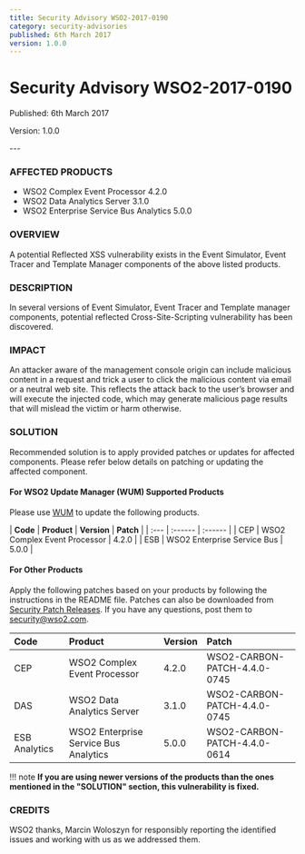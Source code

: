 ```yaml
---
title: Security Advisory WSO2-2017-0190
category: security-advisories
published: 6th March 2017
version: 1.0.0
---
```


# Security Advisory WSO2-2017-0190

<p class="doc-version">Published: 6th March 2017</p>
<p class="doc-version">Version: 1.0.0</p>
---

### AFFECTED PRODUCTS
* WSO2 Complex Event Processor 4.2.0
* WSO2 Data Analytics Server 3.1.0
* WSO2 Enterprise Service Bus Analytics 5.0.0


### OVERVIEW
A potential Reflected XSS vulnerability exists in the Event Simulator, Event Tracer and Template Manager components of the above listed products.


### DESCRIPTION
In several versions of Event Simulator, Event Tracer and Template manager components, potential reflected Cross-Site-Scripting vulnerability has been discovered.


### IMPACT
An attacker aware of the management console origin can include malicious content in a request and trick a user to click the malicious content via email or a neutral web site. This reflects the attack back to the user’s browser and will execute the injected code, which may generate malicious page results that will mislead the victim or harm otherwise.


### SOLUTION
Recommended solution is to apply provided patches or updates for affected components. Please refer below details on patching or updating the affected component.

#### For WSO2 Update Manager (WUM) Supported Products
Please use [WUM](https://wso2.com/updates/wum/) to update the following products.

| **Code** | **Product**          | **Version** | **Patch**                    |
| :--- | :------ | :------ |
| CEP | WSO2 Complex Event Processor | 4.2.0 |
| ESB | WSO2 Enterprise Service Bus | 5.0.0 |


#### For Other Products
Apply the following patches based on your products by following the instructions in the README file. Patches can also be downloaded from [Security Patch Releases](http://wso2.com/security-patch-releases/). If you have any questions, post them to <security@wso2.com>.


| Code | Product | Version | Patch | 
| :--- | :------ | :------ | :---- |
| CEP | WSO2 Complex Event Processor | 4.2.0 | WSO2-CARBON-PATCH-4.4.0-0745 |
| DAS | WSO2 Data Analytics Server | 3.1.0 | WSO2-CARBON-PATCH-4.4.0-0745 |
| ESB Analytics | WSO2 Enterprise Service Bus Analytics | 5.0.0	| WSO2-CARBON-PATCH-4.4.0-0614 |


!!! note
    **If you are using newer versions of the products than the ones mentioned in the "SOLUTION" section, this vulnerability is fixed.**


### CREDITS
WSO2 thanks, Marcin Woloszyn for responsibly reporting the identified issues and working with us as we addressed them.